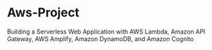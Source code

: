# Aws-Project
Building a Serverless Web Application with AWS Lambda, Amazon API Gateway, AWS Amplify, Amazon DynamoDB, and Amazon Cognito
